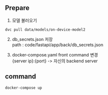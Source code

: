 ## Prepare
1. 모델 불러오기
~~~
dvc pull data/models/on-device-model2
~~~

2. db_secrets.json 저장 \
path : code/fastapi/app/back/db_secrets.json

3. docker-compose.yaml front command 변경 \
{server ip}:{port} -> 자신의 backend server

## command
~~~
docker-compose up
~~~